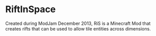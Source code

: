 RiftInSpace
===========

Created during ModJam December 2013, RiS is a Minecraft Mod that creates rifts that can be used to allow tile entities across dimensions.
